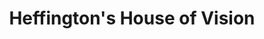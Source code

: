 ---
title: "Heffington's House of Vision"
url: /springfield/heffingtons-house-of-vision/
shop: optician
---